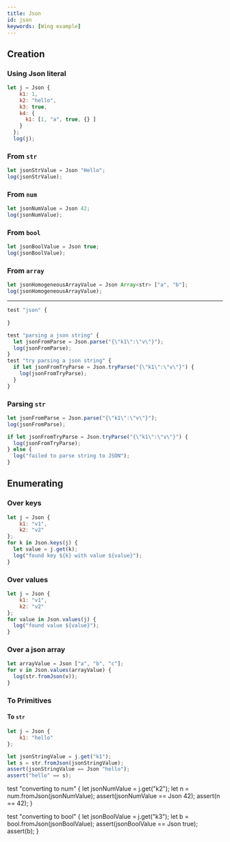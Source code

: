 ```yaml
---
title: Json
id: json
keywords: [Wing example]
---
```

## Creation
### Using Json literal
```js playground
let j = Json {
    k1: 1,
    k2: "hello",
    k3: true,
    k4: {
      k1: [1, "a", true, {} ]
    }
  };
  log(j);
```
### From `str`
```js playground
let jsonStrValue = Json "Hello";
log(jsonStrValue);
```
### From `num`
```js playground
let jsonNumValue = Json 42;
log(jsonNumValue);
```
### From `bool`
```js playground
let jsonBoolValue = Json true;
log(jsonBoolValue);
```
### From `array`
```js playground
let jsonHomogeneousArrayValue = Json Array<str> ["a", "b"];
log(jsonHomogeneousArrayValue);
```
----------
```js playground
test "json" {
  
}

test "parsing a json string" {
  let jsonFromParse = Json.parse("{\"k1\":\"v\"}");
  log(jsonFromParse);
}
test "try parsing a json string" {
  if let jsonFromTryParse = Json.tryParse("{\"k1\":\"v\"}") {
    log(jsonFromTryParse);
  }
}
```
### Parsing `str`
```js playground
let jsonFromParse = Json.parse("{\"k1\":\"v\"}");
log(jsonFromParse);

if let jsonFromTryParse = Json.tryParse("{\"k1\":\"v\"}") {
  log(jsonFromTryParse);
} else {
  log("failed to parse string to JSON");
}

```
## Enumerating 
### Over keys
```js playground
let j = Json {
    k1: "v1",
    k2: "v2"
};
for k in Json.keys(j) {
  let value = j.get(k);
  log("found key ${k} with value ${value}");
}
```
### Over values
```js playground
let j = Json {
    k1: "v1",
    k2: "v2"
};
for value in Json.values(j) {
  log("found value ${value}");
}
```

### Over a json array
```js playground
let arrayValue = Json ["a", "b", "c"];
for v in Json.values(arrayValue) {
  log(str.fromJson(v));
}
```
### To Primitives
#### To `str`
```js playground
let j = Json {
    k1: "hello"
};

let jsonStringValue = j.get("k1");
let s = str.fromJson(jsonStringValue);
assert(jsonStringValue == Json "hello");
assert("hello" == s);
```

test "converting to num" {
  let jsonNumValue = j.get("k2");
  let n = num.fromJson(jsonNumValue);
  assert(jsonNumValue == Json 42);
  assert(n == 42);
}

test "converting to bool" {
  let jsonBoolValue = j.get("k3");
  let b = bool.fromJson(jsonBoolValue);
  assert(jsonBoolValue == Json true);
  assert(b);
}